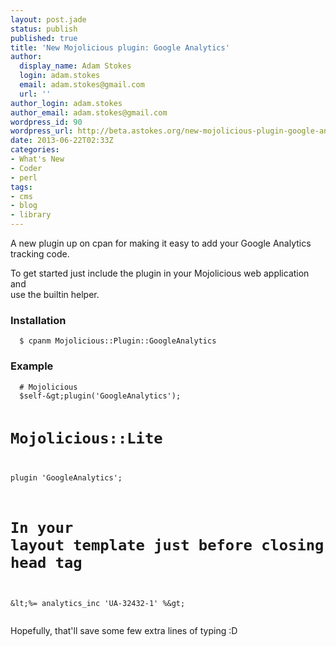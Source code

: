 ```yaml
---
layout: post.jade
status: publish
published: true
title: 'New Mojolicious plugin: Google Analytics'
author:
  display_name: Adam Stokes
  login: adam.stokes
  email: adam.stokes@gmail.com
  url: ''
author_login: adam.stokes
author_email: adam.stokes@gmail.com
wordpress_id: 90
wordpress_url: http://beta.astokes.org/new-mojolicious-plugin-google-analytics/
date: 2013-06-22T02:33Z
categories:
- What's New
- Coder
- perl
tags:
- cms
- blog
- library
---
```

<p>A new plugin up on cpan for making it easy to add your Google Analytics<br />
tracking code. </p>
<p>To get started just include the plugin in your Mojolicious web application and<br />
use the builtin helper.</p>
<h3 id=&#34;installation&#34;>Installation</h3>
<pre><code>  $ cpanm Mojolicious::Plugin::GoogleAnalytics
</code></pre>
<h3 id=&#34;example&#34;>Example</h3>
<pre><code>  # Mojolicious
  $self-&#38;gt;plugin(&#39;GoogleAnalytics&#39;);

  # Mojolicious::Lite
  plugin &#39;GoogleAnalytics&#39;;

  # In your layout template just before closing head tag
  &#38;lt;%= analytics_inc &#39;UA-32432-1&#39; %&#38;gt;
</code></pre>
<p>Hopefully, that&#39;ll save some few extra lines of typing :D</p>

